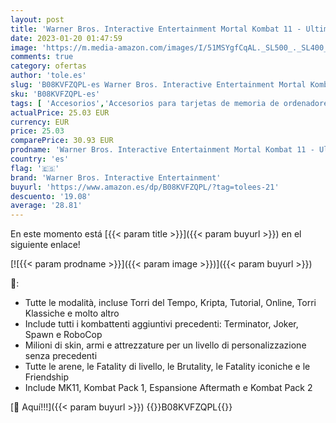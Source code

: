 ```yaml
---
layout: post
title: 'Warner Bros. Interactive Entertainment Mortal Kombat 11 - Ultimate Edition  Includes Kombat Pack 1 & 2 + Aftermath Expansion  PS5'
date: 2023-01-20 01:47:59
image: 'https://m.media-amazon.com/images/I/51MSYgfCqAL._SL500_._SL400_.jpg'
comments: true
category: ofertas
author: 'tole.es'
slug: 'B08KVFZQPL-es Warner Bros. Interactive Entertainment Mortal Kombat 11 -...'
sku: 'B08KVFZQPL-es'
tags: [ 'Accesorios','Accesorios para tarjetas de memoria de ordenadores','Hardware y juegos para PlayStation 5','Informática','Juegos para PlayStation 5','Lectores de tarjetas de memoria externos','Videojuegos','ps5','warner bros. interactive entertainment','🇪🇸', ]
actualPrice: 25.03 EUR
currency: EUR
price: 25.03
comparePrice: 30.93 EUR
prodname: 'Warner Bros. Interactive Entertainment Mortal Kombat 11 - Ultimate Edition  Includes Kombat Pack 1 & 2 + Aftermath Expansion  PS5'
country: 'es'
flag: '🇪🇸'
brand: 'Warner Bros. Interactive Entertainment'
buyurl: 'https://www.amazon.es/dp/B08KVFZQPL/?tag=tolees-21'
descuento: '19.08'
average: '28.81'
---
```


En este momento está [{{< param title >}}]({{< param buyurl >}}) en el siguiente enlace!

[![{{< param prodname >}}]({{< param image >}})]({{< param buyurl >}})

🔎:

- Tutte le modalità, incluse Torri del Tempo, Kripta, Tutorial, Online, Torri Klassiche e molto altro
- Include tutti i kombattenti aggiuntivi precedenti: Terminator, Joker, Spawn e RoboCop
- Milioni di skin, armi e attrezzature per un livello di personalizzazione senza precedenti
- Tutte le arene, le Fatality di livello, le Brutality, le Fatality iconiche e le Friendship
- Include MK11, Kombat Pack 1, Espansione Aftermath e Kombat Pack 2

[🛒 Aquí!!!]({{< param buyurl >}})
{{<world>}}B08KVFZQPL{{</world>}}

